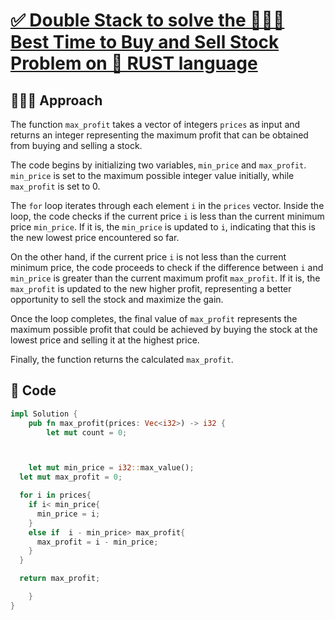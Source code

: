 # [✅ Double Stack to solve the 🧑🏻‍💻 Best Time to Buy and Sell Stock Problem on 🦀 RUST language](#)

## 🧑🏻‍💻 Approach

The function `max_profit` takes a vector of integers `prices` as input and returns an integer representing the maximum profit that can be obtained from buying and selling a stock.

The code begins by initializing two variables, `min_price` and `max_profit`. `min_price` is set to the maximum possible integer value initially, while `max_profit` is set to 0.

The `for` loop iterates through each element `i` in the `prices` vector. Inside the loop, the code checks if the current price `i` is less than the current minimum price `min_price`. If it is, the `min_price` is updated to `i`, indicating that this is the new lowest price encountered so far.

On the other hand, if the current price `i` is not less than the current minimum price, the code proceeds to check if the difference between `i` and `min_price` is greater than the current maximum profit `max_profit`. If it is, the `max_profit` is updated to the new higher profit, representing a better opportunity to sell the stock and maximize the gain.

Once the loop completes, the final value of `max_profit` represents the maximum possible profit that could be achieved by buying the stock at the lowest price and selling it at the highest price.

Finally, the function returns the calculated `max_profit`.

## 🔐 Code

``` rust
impl Solution {
    pub fn max_profit(prices: Vec<i32>) -> i32 {
        let mut count = 0;



    let mut min_price = i32::max_value();
  let mut max_profit = 0;

  for i in prices{
    if i< min_price{
      min_price = i;
    }
    else if  i - min_price> max_profit{
      max_profit = i - min_price;
    }
  }

  return max_profit;

    }
}
```




